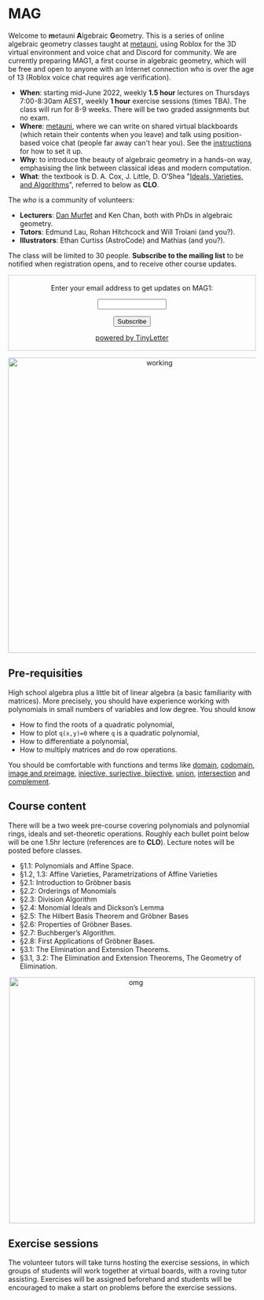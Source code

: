 # MAG

Welcome to **m**etauni **A**lgebraic **G**eometry. This is a series of online algebraic geometry classes taught at [metauni](https://metauni.org), using Roblox for the 3D virtual environment and voice chat and Discord for community. We are currently preparing MAG1, a first course in algebraic geometry, which will be free and open to anyone with an Internet connection who is over the age of 13 (Roblox voice chat requires age verification).

* **When**: starting mid-June 2022, weekly **1.5 hour** lectures on Thursdays 7:00-8:30am AEST, weekly **1 hour** exercise sessions (times TBA). The class will run for 8-9 weeks. There will be two graded assignments but no exam.
* **Where**: [metauni](https://metauni.org), where we can write on shared virtual blackboards (which retain their contents when you leave) and talk using position-based voice chat (people far away can't hear you). See the [instructions](https://metauni.org/posts/instructions/instructions) for how to set it up.
* **Why**: to introduce the beauty of algebraic geometry in a hands-on way, emphasising the link between classical ideas and modern computation.
* **What**: the textbook is D. A. Cox, J. Little, D. O’Shea "[Ideals, Varieties, and Algorithms](https://link.springer.com/book/10.1007/978-3-319-16721-3)", referred to below as **CLO**.

The *who* is a community of volunteers:

* **Lecturers**: [Dan Murfet](https://www.therisingsea.org) and Ken Chan, both with PhDs in algebraic geometry.
* **Tutors**: Edmund Lau, Rohan Hitchcock and Will Troiani (and you?).
* **Illustrators**: Ethan Curtiss (AstroCode) and Mathias (and you?).

The class will be limited to 30 people. **Subscribe to the mailing list** to be notified when registration opens, and to receive other course updates.

<form style="border:1px solid #ccc;padding:3px;text-align:center;" action="https://tinyletter.com/adminmetauni" method="post" target="popupwindow" onsubmit="window.open('https://tinyletter.com/adminmetauni', 'popupwindow', 'scrollbars=yes,width=800,height=600');return true"><p><label for="tlemail">Enter your email address to get updates on MAG1:</label></p><p><input type="text" style="width:140px" name="email" id="tlemail" /></p><input type="hidden" value="1" name="embed"/><input type="submit" value="Subscribe" /><p><a href="https://tinyletter.com" target="_blank">powered by TinyLetter</a></p></form>

<p align="center">
<img width="600" alt="working" src="https://user-images.githubusercontent.com/320329/165738433-53e3b9ff-e8f4-494b-8e03-2d70ef1d76f3.png">
</p>

## Pre-requisities

High school algebra plus a little bit of linear algebra (a basic familiarity with matrices). More precisely, you should have experience working with polynomials in small numbers of variables and low degree. You should know 

* How to find the roots of a quadratic polynomial, 
* How to plot `q(x,y)=0` where `q` is a quadratic polynomial,
* How to differentiate a polynomial,
* How to multiply matrices and do row operations.

You should be comfortable with functions and terms like [domain](https://en.wikipedia.org/wiki/Domain_of_a_function), [codomain](https://en.wikipedia.org/wiki/Codomain), [image and preimage](https://en.wikipedia.org/wiki/Image_(mathematics)), [injective, surjective, bijective](https://en.wikipedia.org/wiki/Bijection,_injection_and_surjection), [union](https://en.wikipedia.org/wiki/Union_(set_theory)), [intersection](https://en.wikipedia.org/wiki/Intersection_(set_theory)) and [complement](https://en.wikipedia.org/wiki/Complement_(set_theory)). 

## Course content

There will be a two week pre-course covering polynomials and polynomial rings, ideals and set-theoretic operations. Roughly each bullet point below will be one 1.5hr lecture (references are to **CLO**). Lecture notes will be posted before classes.

* §1.1: Polynomials and Affine Space.
* §1.2, 1.3: Affine Varieties, Parametrizations of Affine Varieties
* §2.1: Introduction to Gröbner basis
* §2.2: Orderings of Monomials
* §2.3: Division Algorithm
* §2.4: Monomial Ideals and Dickson’s Lemma
* §2.5: The Hilbert Basis Theorem and Gröbner Bases
* §2.6: Properties of Gröbner Bases.
* §2.7: Buchberger’s Algorithm.
* §2.8: First Applications of Gröbner Bases.
* §3.1: The Elimination and Extension Theorems.
* §3.1, 3.2: The Elimination and Extension Theorems, The Geometry of Elimination.

<p align="center">
<img width="500" alt="omg" src="https://user-images.githubusercontent.com/320329/165735979-036bb587-8586-4ed8-9972-18efdd049380.png">
</p>

## Exercise sessions

The volunteer tutors will take turns hosting the exercise sessions, in which groups of students will work together at virtual boards, with a roving tutor assisting. Exercises will be assigned beforehand and students will be encouraged to make a start on problems before the exercise sessions.
